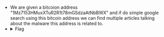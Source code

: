 - We are given a bitcoion address "1Mz7153HMuxXTuR2R1t78mGSdzaAtNbBWX" and if do simple google search using this bitcoin address we can find multiple articles 
  talking about the malware this address is related to.
- <details> 
  <summary>Flag</summary>
   picoCTF{Petya}
  </details>
